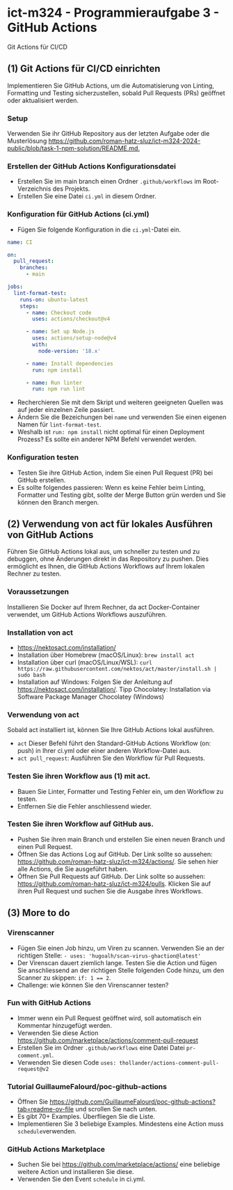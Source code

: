 # ict-m324 - Programmieraufgabe 3 - GitHub Actions

Git Actions für CI/CD

## (1) Git Actions für CI/CD einrichten

Implementieren Sie GitHub Actions, um die Automatisierung von Linting, Formatting und Testing sicherzustellen, sobald Pull Requests (PRs) geöffnet oder aktualisiert werden.

### Setup

Verwenden Sie ihr GitHub Repository aus der letzten Aufgabe oder die Musterlösung [https://github.com/roman-hatz-sluz/ict-m324-2024-public/blob/task-1-npm-solution/README.md. ](https://github.com/roman-hatz-sluz/ict-m324-2024-public/tree/task-1-npm-solution)

### Erstellen der GitHub Actions Konfigurationsdatei

- Erstellen Sie im main branch einen Ordner `.github/workflows` im Root-Verzeichnis des Projekts.
- Erstellen Sie eine Datei `ci.yml` in diesem Ordner.

### Konfiguration für GitHub Actions (ci.yml)

- Fügen Sie folgende Konfiguration in die `ci.yml`-Datei ein.

```yaml
name: CI

on:
  pull_request:
    branches:
      - main

jobs:
  lint-format-test:
    runs-on: ubuntu-latest
    steps:
      - name: Checkout code
        uses: actions/checkout@v4

      - name: Set up Node.js
        uses: actions/setup-node@v4
        with:
          node-version: '18.x'

      - name: Install dependencies
        run: npm install

      - name: Run linter
        run: npm run lint
```

- Recherchieren Sie mit dem Skript und weiteren geeigneten Quellen was auf jeder einzelnen Zeile passiert.
- Ändern Sie die Bezeichungen bei `name` und verwenden Sie einen eigenen Namen für `lint-format-test`.
- Weshalb ist `run: npm install` nicht optimal für einen Deployment Prozess? Es sollte ein anderer NPM Befehl verwendet werden.

### Konfiguration testen

- Testen Sie ihre GitHub Action, indem Sie einen Pull Request (PR) bei GitHub erstellen.
- Es sollte folgendes passieren: Wenn es keine Fehler beim Linting, Formatter und Testing gibt, sollte der Merge Button grün werden und Sie können den Branch mergen.

## (2) Verwendung von act für lokales Ausführen von GitHub Actions

Führen Sie GitHub Actions lokal aus, um schneller zu testen und zu debuggen, ohne Änderungen direkt in das Repository zu pushen. Dies ermöglicht es Ihnen, die GitHub Actions Workflows auf Ihrem lokalen Rechner zu testen.

### Voraussetzungen

Installieren Sie Docker auf Ihrem Rechner, da act Docker-Container verwendet, um GitHub Actions Workflows auszuführen.

### Installation von act

- https://nektosact.com/installation/
- Installation über Homebrew (macOS/Linux): `brew install act`
- Installation über curl (macOS/Linux/WSL): `curl https://raw.githubusercontent.com/nektos/act/master/install.sh | sudo bash`
- Installation auf Windows: Folgen Sie der Anleitung auf https://nektosact.com/installation/. Tipp Chocolatey: Installation via Software Package Manager Chocolatey (Windows)

### Verwendung von act

Sobald act installiert ist, können Sie Ihre GitHub Actions lokal ausführen.

- `act`
  Dieser Befehl führt den Standard-GitHub Actions Workflow (on: push) in Ihrer ci.yml oder einer anderen Workflow-Datei aus.
- `act pull_request`: Ausführen Sie den Workflow für Pull Requests.

### Testen Sie ihren Workflow aus (1) mit act.

- Bauen Sie Linter, Formatter und Testing Fehler ein, um den Workflow zu testen.
- Entfernen Sie die Fehler anschliessend wieder.

### Testen Sie ihren Workflow auf GitHub aus.

- Pushen Sie ihren main Branch und erstellen Sie einen neuen Branch und einen Pull Request.
- Öffnen Sie das Actions Log auf GitHub. Der Link sollte so aussehen: https://github.com/roman-hatz-sluz/ict-m324/actions/. Sie sehen hier alle Actions, die Sie ausgeführt haben.
- Öffnen Sie Pull Requests auf GitHub. Der Link sollte so aussehen: https://github.com/roman-hatz-sluz/ict-m324/pulls. Klicken Sie auf ihren Pull Request und suchen Sie die Ausgabe ihres Workflows.

## (3) More to do

### Virenscanner

- Fügen Sie einen Job hinzu, um Viren zu scannen. Verwenden Sie an der richtigen Stelle: `- uses: 'hugoalh/scan-virus-ghaction@latest'`
- Der Virenscan dauert ziemlich lange. Testen Sie die Action und fügen Sie anschliessend an der richtigen Stelle folgenden Code hinzu, um den Scanner zu skippen: `if: 1 == 2`.
- Challenge: wie können Sie den Virenscanner testen?

### Fun with GitHub Actions

- Immer wenn ein Pull Request geöffnet wird, soll automatisch ein Kommentar hinzugefügt werden.
- Verwenden Sie diese Action https://github.com/marketplace/actions/comment-pull-request
- Erstellen Sie im Ordner `.github/workflows` eine Datei Datei `pr-comment.yml`.
- Verwenden Sie diesen Code `uses: thollander/actions-comment-pull-request@v2`

### Tutorial GuillaumeFalourd/poc-github-actions

- Öffnen Sie https://github.com/GuillaumeFalourd/poc-github-actions?tab=readme-ov-file und scrollen Sie nach unten.
- Es gibt 70+ Examples. Überfliegen Sie die Liste.
- Implementieren Sie 3 beliebige Examples. Mindestens eine Action muss `schedule`verwenden.

### GitHub Actions Marketplace

- Suchen Sie bei https://github.com/marketplace/actions/ eine beliebige weitere Action und installieren Sie diese.
- Verwenden Sie den Event `schedule` in ci.yml.
